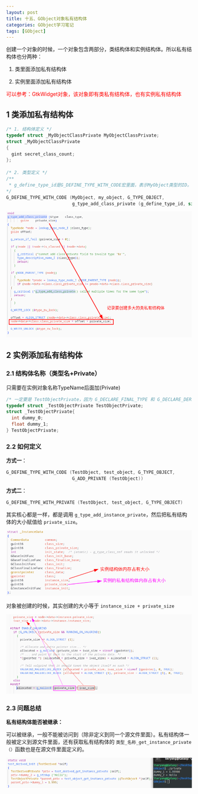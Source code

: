 ```yaml
---
layout: post
title: 十五、GObject对象私有结构体
categories: GObject学习笔记
tags: [GObject]
---
```


创建一个对象的时候，一个对象包含两部分，类结构体和实例结构体。所以私有结构体也分两种：

1. 类里面添加私有结构体
   
2. 实例里面添加私有结构体

<font color="red">可以参考：GtkWidget对象，该对象即有类私有结构体，也有实例私有结构体</font>

## 1 类添加私有结构体

```c
/* 1. 结构体定义 */
typedef struct _MyObjectClassPrivate MyObjectClassPrivate;
struct _MyObjectClassPrivate
{
  gint secret_class_count;
};

/* 2. 类型定义 */
/**
 * g_define_type_id是G_DEFINE_TYPE_WITH_CODE宏里面，表示MyObject类型的ID。
*/
G_DEFINE_TYPE_WITH_CODE (MyObject, my_object, G_TYPE_OBJECT,
                         g_type_add_class_private (g_define_type_id, sizeof (MyObjectClassPrivate)) );

```

![alt text](/assets/GObjectStudy/202311/15_GObject/image/image-3.png)


## 2 实例添加私有结构体

### 2.1 结构体名称（类型名+Private）

只需要在实例对象名称TypeName后面加(Private)

```c
/* 一定要是 TestObjectPrivate，因为 G_DECLARE_FINAL_TYPE 和 G_DECLARE_DERIVABLE_TYPE 没有 typedef struct _TestObjectPrivate TestObjectPrivate */
typedef struct _TestObjectPrivate TestObjectPrivate;
struct _TestObjectPrivate{
  int dummy_0;
  float dummy_1;
} TestObjectPrivate;
```

### 2.2 如何定义 

**方式一**：

```c
G_DEFINE_TYPE_WITH_CODE (TestObject, test_object, G_TYPE_OBJECT,
                         G_ADD_PRIVATE (TestObject))
```

**方式二**：

```c
G_DEFINE_TYPE_WITH_PRIVATE (TestObject, test_object, G_TYPE_OBJECT)
```



其实核心都是一样，都是调用 `g_type_add_instance_private`，然后把私有结构体的大小赋值给 `private_size`。

  ![alt text](/assets/GObjectStudy/202311/15_GObject/image/image.png)

对象被创建的时候，其实创建的大小等于 `instance_size + private_size`
  
  ![alt text](/assets/GObjectStudy/202311/15_GObject/image/image-1.png)


### 2.3 问题总结

**私有结构体能否被继承：**

可以被继承，一般不能被访问到（除非定义到同一个源文件里面）。私有结构体一般被定义到源文件里面，还有获取私有结构体的 `类型_名称_get_instance_private（）`函数也是在源文件里面定义的。

![alt text](/assets/GObjectStudy/202311/15_GObject/image/image-2.png)
